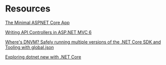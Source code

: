 
# Resources

[The Minimal ASPNET Core App](http://ardalis.com/the-minimal-aspnet-core-app)

[Writing API Controllers in ASP.NET MVC 6](https://wildermuth.com/2016/05/10/Writing-API-Controllers-in-ASP-NET-MVC-6)

[Where's DNVM? Safely running multiple versions of the .NET Core SDK and Tooling with global.json](http://www.hanselman.com/blog/WheresDNVMSafelyRunningMultipleVersionsOfTheNETCoreSDKAndToolingWithGlobaljson.aspx)

[Exploring dotnet new with .NET Core](http://www.hanselman.com/blog/ExploringDotnetNewWithNETCore.aspx)
